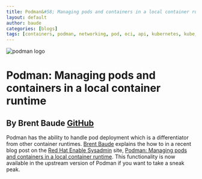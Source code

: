 ```yaml
---
title: Podman&#58; Managing pods and containers in a local container runtime
layout: default
author: baude
categories: [blogs]
tags: [containers, podman, networking, pod, oci, api, kubernetes, kube, v2, hpc, windows, mac, docker compose, compose]
---
```


![podman logo](../static/vectors/raw/podman.svg)

# Podman&#58; Managing pods and containers in a local container runtime

## By Brent Baude [GitHub](https://github.com/baude)

Podman has the ability to handle pod deployment which is a differentiator from other container runtimes. [Brent Baude](https://twitter.com/bbaude) explains the how to in a recent blog post on the [Red Hat Enable Sysadmin](https://www.redhat.com/sysadmin/) site, [Podman: Managing pods and containers in a local container runtime](https://developers.redhat.com/blog/2019/01/15/podman-managing-containers-pods/). This functionality is now available in the upstream version of Podman if you want to take a sneak peak.

